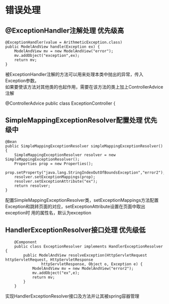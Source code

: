# 错误处理
## @ExceptionHandler注解处理 优先级高
    @ExceptionHandler(value = ArithmeticException.class)
    public ModelAndView handle(Exception ex) {
        ModelAndView mv = new ModelAndView("error");
        mv.addObject("exception",ex);
        return mv;
    }
被ExceptionHandler注解的方法可以用来处理本类中抛出的异常，传入Exception参数。  
如果要使该方法对其他类的也起作用，需要在该方法的类上加上ControllerAdvice注解  


@ControllerAdvice
public class ExceptionController {


## SimpleMappingExceptionResolver配置处理 优先级中
    @Bean
    public SimpleMappingExceptionResolver simpleMappingExceptionResolver() {
        SimpleMappingExceptionResolver resolver = new SimpleMappingExceptionResolver();
        Properties prop = new Properties();
        prop.setProperty("java.lang.StringIndexOutOfBoundsException","error2");
        resolver.setExceptionMappings(prop);
        resolver.setExceptionAttribute("ex");
        return resolver;
    }
配置SimpleMappingExceptionResolver类，setExceptionMappings方法配置Exception和跳转页面的对应，setExceptionAttribute设置在页面中取出exception时
用的属性名，默认为exception
## HandlerExceptionResolver接口处理 优先级低
        @Component
        public class ExceptionResolver implements HandlerExceptionResolver {
            public ModelAndView resolveException(HttpServletRequest httpServletRequest, HttpServletResponse 
                    httpServletResponse, Object o, Exception e) {
                ModelAndView mv = new ModelAndView("error2");
                mv.addObject("ex",e);
                return mv;
            }
        }
实现HandlerExceptionResolver接口及方法并让其被spring容器管理  
